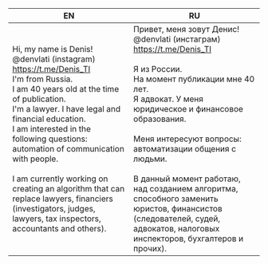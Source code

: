 

| EN                                                                                                                                                                                                                                                                                                                                                                                                                                                                       | RU                                                                                                                                                                                                                                                                                                                                                                                                                                                     |
| ------------------------------------------------------------------------------------------------------------------------------------------------------------------------------------------------------------------------------------------------------------------------------------------------------------------------------------------------------------------------------------------------------------------------------------------------------------------------ | ------------------------------------------------------------------------------------------------------------------------------------------------------------------------------------------------------------------------------------------------------------------------------------------------------------------------------------------------------------------------------------------------------------------------------------------------------ |
| Hi, my name is Denis! <br>@denvlati (instagram) <br>https://t.me/Denis_TI <br>I'm from Russia. <br>I am 40 years old at the time of publication. <br>I'm a lawyer. I have legal and financial education. <br>I am interested in the following questions: automation of communication with people. <br><br>I am currently working on creating an algorithm that can replace lawyers, financiers (investigators, judges, lawyers, tax inspectors, accountants and others). | Привет, меня зовут Денис! <br>@denvlati (инстаграм)<br>https://t.me/Denis_TI <br><br>Я из России. <br>На момент публикации мне 40 лет.<br>Я адвокат. У меня юридическое и финансовое образования.<br><br>Меня интересуют вопросы: автоматизации общения с людьми.<br><br>В данный момент работаю, над созданием алгоритма, способного заменить юристов, финансистов (следователей, судей, адвокатов, налоговых инспекторов, бухгалтеров и прочих).<br> |


<!---
denvlati/denvlati is a ✨ special ✨ repository because its `README.md` (this file) appears on your GitHub profile.
You can click the Preview link to take a look at your changes.
--->
